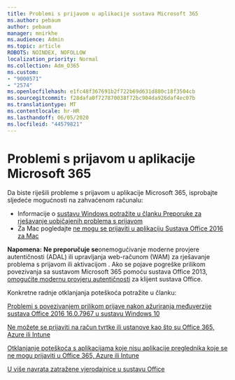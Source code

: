 ```yaml
---
title: Problemi s prijavom u aplikacije sustava Microsoft 365
ms.author: pebaum
author: pebaum
manager: mnirkhe
ms.audience: Admin
ms.topic: article
ROBOTS: NOINDEX, NOFOLLOW
localization_priority: Normal
ms.collection: Adm_O365
ms.custom:
- "9000571"
- "2574"
ms.openlocfilehash: e1fc48f367691b2f722b69d631d880c18f3504cb
ms.sourcegitcommit: f28dafa0f727870038f72bc904da926daf4ec07b
ms.translationtype: MT
ms.contentlocale: hr-HR
ms.lasthandoff: 06/05/2020
ms.locfileid: "44579821"
---
```

# <a name="issues-signing-into-microsoft-365-apps"></a>Problemi s prijavom u aplikacije Microsoft 365

Da biste riješili probleme s prijavom u aplikacije Microsoft 365, isprobajte sljedeće mogućnosti na zahvaćenom računalu:  

- Informacije o [sustavu Windows potražite u članku Preporuke za rješavanje uobičajenih problema s prijavom](https://docs.microsoft.com/office365/troubleshoot/administration/disabling-adal-wam-not-recommended#recommendations-on-resolving-common-sign-in-issues)
- Za Mac pogledajte [ne mogu se prijaviti u aplikaciju Sustava Office 2016 za Mac](https://docs.microsoft.com/office365/troubleshoot/authentication/sign-in-to-office-2016-for-mac-fail)

**Napomena:** **Ne preporučuje se**onemogućivanje moderne provjere autentičnosti (ADAL) ili upravljanja web-računom (WAM) za rješavanje problema s prijavom ili aktivacijom . Ako se pojave pogreške prilikom povezivanja sa sustavom Microsoft 365 pomoću sustava Office 2013, [omogućite modernu provjeru autentičnosti](https://docs.microsoft.com/microsoft-365/admin/security-and-compliance/enable-modern-authentication) za klijent sustava Office.

Konkretne radnje otklanjanja poteškoća potražite u članku:

[Problemi s povezivanjem prilikom prijave nakon ažuriranja međuverzije sustava Office 2016 16.0.7967 u sustavu Windows 10](https://docs.microsoft.com/office365/troubleshoot/administration/connection-issue-when-sign-in-office-2016)  

[Ne možete se prijaviti na račun tvrtke ili ustanove kao što su Office 365, Azure ili Intune](https://docs.microsoft.com/office365/troubleshoot/authentication/sign-in-to-office-365-azure-intune)

[Otklanjanje poteškoća s aplikacijama koje nisu aplikacije preglednika koje se ne mogu prijaviti u Office 365, Azure ili Intune](https://support.office.com/article/how-to-troubleshoot-non-browser-apps-that-can-t-sign-in-to-office-365-azure-or-intune-3ba1b268-66f6-462c-b0e5-070f5c2603c1?ui=en-US&rs=en-US&ad=US)

[U više navrata zatražene vjerodajnice u sustavu Office](https://docs.microsoft.com/office365/troubleshoot/authentication/access-denied-when-connect-to-office-365)